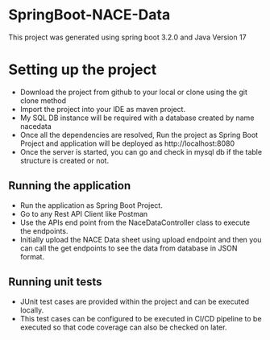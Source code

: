 # SpringBoot-NACE-Data
This project was generated using spring boot 3.2.0 and Java Version 17 

# Setting up the project
  - Download the project from github to your local or clone using the git clone method
  - Import the project into your IDE as maven project.
  - My SQL DB instance will be required with a database created by name nacedata
  - Once all the dependencies are resolved, Run the project as Spring Boot Project and application will be deployed as http://localhost:8080
  - Once the server is started, you can go and check in mysql db if the table structure is created or not.

## Running the application
  - Run the application as Spring Boot Project.
  - Go to any Rest API Client like Postman
  - Use the APIs end point from the NaceDataController class to execute the endpoints.
  - Initially upload the NACE Data sheet using upload endpoint and then you can call the get endpoints to see the data from database in JSON format.

## Running unit tests
  - JUnit test cases are provided within the project and can be executed locally.
  - This test cases can be configured to be executed in CI/CD pipeline to be executed so that code coverage can also be checked on later.




